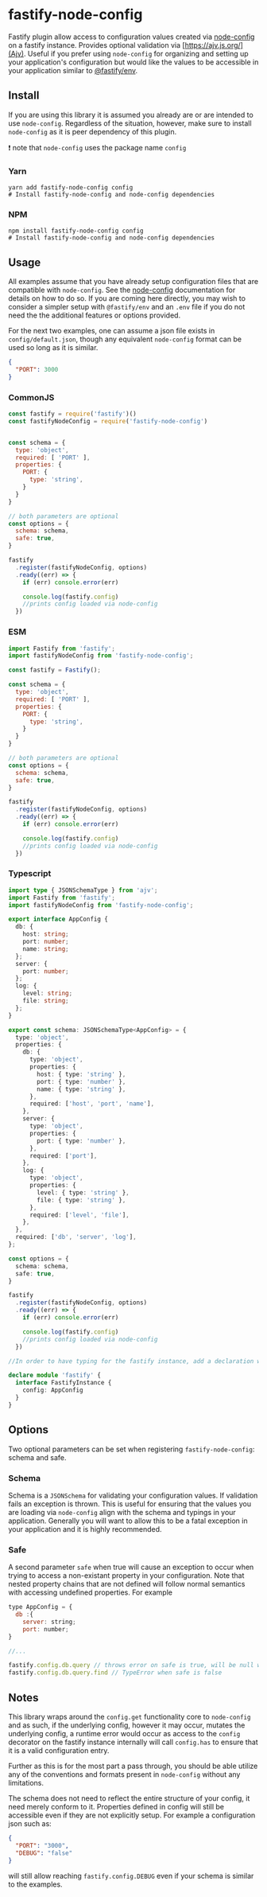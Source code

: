 # fastify-node-config

Fastify plugin allow access to configuration values created via [node-config](https://github.com/node-config/node-config) on a fastify instance.  Provides optional validation via [https://ajv.js.org/](Ajv).  Useful if you prefer using `node-config` for organizing and setting up your application's configuration but would like the values to be accessible in your application similar to [@fastify/env](https://github.com/fastify/fastify-env).

## Install

If you are using this library it is assumed you already are or are intended to use `node-config`.  Regardless of the situation, however, make sure to install `node-config` as it is peer dependency of this plugin.

:exclamation: note that `node-config` uses the package name `config`

### Yarn

```shell
yarn add fastify-node-config config 
# Install fastify-node-config and node-config dependencies
```

### NPM

```shell
npm install fastify-node-config config
# Install fastify-node-config and node-config dependencies
```


## Usage

All examples assume that you have already setup configuration files that are compatible with `node-config`.  See the [node-config](https://github.com/node-config/node-config) documentation for details on how to do so.  If you are coming here directly, you may wish to consider a simpler setup with `@fastify/env` and an `.env` file if you do not need the the additional features or options provided.

For the next two examples, one can assume a json file exists in `config/default.json`, though any equivalent `node-config` format can be used so long as it is similar.

```json
{
  "PORT": 3000
}
```

### CommonJS
```js
const fastify = require('fastify')()
const fastifyNodeConfig = require('fastify-node-config')


const schema = {
  type: 'object',
  required: [ 'PORT' ],
  properties: {
    PORT: {
      type: 'string',
    }
  }
}

// both parameters are optional
const options = {
  schema: schema, 
  safe: true, 
}

fastify
  .register(fastifyNodeConfig, options)
  .ready((err) => {
    if (err) console.error(err)

    console.log(fastify.config) 
    //prints config loaded via node-config
  })
```

### ESM 
```js
import Fastify from 'fastify';
import fastifyNodeConfig from 'fastify-node-config';

const fastify = Fastify();

const schema = {
  type: 'object',
  required: [ 'PORT' ],
  properties: {
    PORT: {
      type: 'string',
    }
  }
}

// both parameters are optional
const options = {
  schema: schema, 
  safe: true, 
}

fastify
  .register(fastifyNodeConfig, options)
  .ready((err) => {
    if (err) console.error(err)

    console.log(fastify.config) 
    //prints config loaded via node-config
  })
```

### Typescript

```typescript
import type { JSONSchemaType } from 'ajv';
import Fastify from 'fastify';
import fastifyNodeConfig from 'fastify-node-config';

export interface AppConfig {
  db: {
    host: string;
    port: number;
    name: string;
  };
  server: {
    port: number;
  };
  log: {
    level: string;
    file: string;
  };
}

export const schema: JSONSchemaType<AppConfig> = {
  type: 'object',
  properties: {
    db: {
      type: 'object',
      properties: {
        host: { type: 'string' },
        port: { type: 'number' },
        name: { type: 'string' },
      },
      required: ['host', 'port', 'name'],
    },
    server: {
      type: 'object',
      properties: {
        port: { type: 'number' },
      },
      required: ['port'],
    },
    log: {
      type: 'object',
      properties: {
        level: { type: 'string' },
        file: { type: 'string' },
      },
      required: ['level', 'file'],
    },
  },
  required: ['db', 'server', 'log'],
};

const options = {
  schema: schema, 
  safe: true, 
}

fastify
  .register(fastifyNodeConfig, options)
  .ready((err) => {
    if (err) console.error(err)

    console.log(fastify.config) 
    //prints config loaded via node-config
  })

//In order to have typing for the fastify instance, add a declaration with the types for your configuration:

declare module 'fastify' {
  interface FastifyInstance {
    config: AppConfig 
  }
}
```

## Options

Two optional parameters can be set when registering `fastify-node-config`: schema and safe.


### Schema
Schema is a `JSONSchema` for validating your configuration values.  If validation fails an exception is thrown.  This is useful for ensuring that the values you are loading via `node-config` align with the schema and typings in your application. Generally you will want to allow this to be a fatal exception in your application and it is highly recommended. 


### Safe
A second parameter `safe` when true will cause an exception to occur when trying to access a non-existant property in your configuration.  Note that nested property chains that are not defined will follow normal semantics with accessing undefined properties.  For example
```js
type AppConfig = {
  db :{
    server: string;
    port: number;
}

//...

fastify.config.db.query // throws error on safe is true, will be null when safe is false
fastify.config.db.query.find // TypeError when safe is false
```


## Notes

This library wraps around the `config.get` functionality core to `node-config` and as such, if the underlying config, however it may occur, mutates the underlying config, a runtime error would occur as access to the `config` decorator on the fastify instance internally will call `config.has` to ensure that it is a valid configuration entry.  

Further as this is for the most part a pass through, you should be able utilize any of the conventions and formats present in `node-config` without any limitations.

The schema does not need to reflect the entire structure of your config, it need merely conform to it.  Properties defined in config will still be accessible even if they are not explicitly setup.  For example a configuration json such as:

```json
{
  "PORT": "3000",
  "DEBUG": "false"
}
```

will still allow reaching `fastify.config.DEBUG` even if your schema is similar to the examples.

